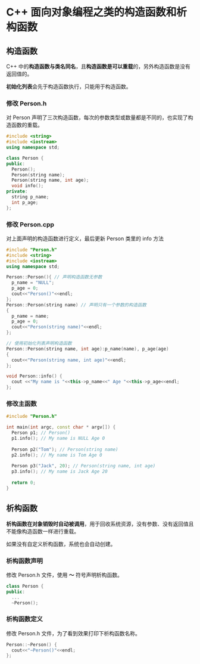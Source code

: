 # C++ 面向对象编程之类的构造函数和析构函数

## 构造函数

C++ 中的**构造函数与类名同名**，且**构造函数是可以重载**的，另外构造函数是没有返回值的。

**初始化列表**会先于构造函数执行，只能用于构造函数。

### 修改 Person.h

对 Person 声明了三次构造函数，每次的参数类型或数量都是不同的，也实现了构造函数的重载。

```cpp
#include <string>
#include <iostream>
using namespace std;

class Person {
public:
  Person();
  Person(string name);
  Person(string name, int age);
  void info();
private:
  string p_name;
  int p_age;
};
```

### 修改 Person.cpp

对上面声明的构造函数进行定义，最后更新 Person 类里的 info 方法

```cpp
#include "Person.h"
#include <string>
#include <iostream>
using namespace std;

Person::Person(){ // 声明构造函数无参数
  p_name = "NULL";
  p_age = 0;
  cout<<"Person()"<<endl;
};
Person::Person(string name) // 声明只有一个参数的构造函数
{
  p_name = name;
  p_age = 0;
  cout<<"Person(string name)"<<endl;
};

// 使用初始化列表声明构造函数
Person::Person(string name, int age):p_name(name), p_age(age)
{
  cout<<"Person(string name, int age)"<<endl;
};

void Person::info() {
  cout <<"My name is "<<this->p_name<<" Age "<<this->p_age<<endl;
};
```

### 修改主函数

```cpp
#include "Person.h"

int main(int argc, const char * argv[]) {
  Person p1; // Person()
  p1.info(); // My name is NULL Age 0
   
  Person p2("Tom"); // Person(string name)
  p2.info(); // My name is Tom Age 0
  
  Person p3("Jack", 20); // Person(string name, int age)
  p3.info(); // My name is Jack Age 20
  
  return 0;
}
```

## 析构函数

**析构函数在对象销毁时自动被调用**，用于回收系统资源，没有参数、没有返回值且不能像构造函数一样进行重载。

如果没有自定义析构函数，系统也会自动创建。

### 析构函数声明

修改 Person.h 文件，使用 **～** 符号声明析构函数。

```cpp
class Person {
public:
  ...
  ~Person();
```

### 析构函数定义

修改 Person.h 文件，为了看到效果打印下析构函数名称。

```cpp
Person::~Person() {
  cout<<"~Person()"<<endl;
};
```
